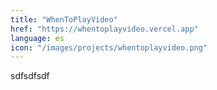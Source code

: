 ```yaml
---
title: "WhenToPlayVideo"
href: "https://whentoplayvideo.vercel.app"
language: es
icon: "/images/projects/whentoplayvideo.png"
---
```


sdfsdfsdf
